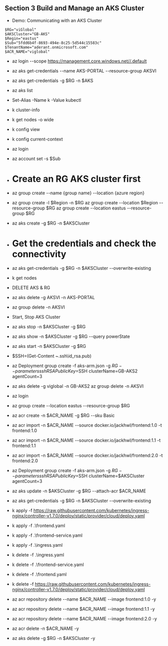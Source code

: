 
 ## Section 3 Build and Manage an AKS Cluster
 * Demo: Communicating with an AKS Cluster 
 ```
$RG="viGlobal"
$AKSCluster="GB-AKS"
$Regin="eastus"
$Sub="5fdd6b4f-8693-494e-8c25-5d544c15583c"
$TenantName="aderant.onmicrosoft.com"
$ACR_NAME="viglobal"
```
 * az login --scope https://management.core.windows.net//.default
 * az aks get-credentials --name AKS-PORTAL --resource-group AKSVI
 * az aks get-credentials -g $RG -n $AKS 
 * az aks list
 * Set-Alias -Name k -Value kubectl
 * k cluster-info
 * k get nodes -o wide
 * k config view
 * k config current-context

 * az login
 * az account set -s $Sub
 * # Create an RG AKS cluster first
 * az group create --name {group name} --location {azure region}
 * az group create -l $Region -n $RG
 az group create  --location $Region --resource-group $RG
  az group create  --location eastus --resource-group $RG
 * az aks create -g $RG -n $AKSCluster
 * # Get the credentials and check the connectivity
 * az aks get-credentials -g $RG -n $AKSCluster --overwrite-existing
 * k get nodes
 * DELETE AKS & RG
 * az aks delete -g AKSVI -n AKS-PORTAL
 * az group delete -n AKSVI
* Start, Stop AKS Cluster
* az aks stop -n $AKSCluster -g $RG 
* az aks show -n $AKSCluster -g $RG --query powerState
* az aks start -n $AKSCluster -g $RG 

* $SSH=(Get-Content ~\.ssh\id_rsa.pub)
* az Deployment group create -f aks-arm.json -g $RG --parameters sshRSAPublicKey=$SSH clusterName=GB-AKS2 agentCount=3
* az aks delete -g viglobal -n GB-AKS2
az group delete -n AKSVI

* az login
* az group create  --location eastus --resource-group $RG
* az acr create -n $ACR_NAME -g $RG --sku Basic
* az acr import -n $ACR_NAME --source docker.io/jackhwl/frontend:1.0 -t frontend:1.0
* az acr import -n $ACR_NAME --source docker.io/jackhwl/frontend:1.1 -t frontend:1.1
* az acr import -n $ACR_NAME --source docker.io/jackhwl/frontend:2.0 -t frontend:2.0
* az Deployment group create -f aks-arm.json -g $RG --parameters sshRSAPublicKey=$SSH clusterName=$AKSCluster agentCount=3
* az aks update -n $AKSCluster -g $RG --attach-acr $ACR_NAME
* az aks get-credentials -g $RG -n $AKSCluster --overwrite-existing

* k apply -f https://raw.githubusercontent.com/kubernetes/ingress-nginx/controller-v1.7.0/deploy/static/provider/cloud/deploy.yaml
* k apply -f .\frontend.yaml
* k apply -f .\frontend-service.yaml
* k apply -f .\ingress.yaml


* k delete -f .\ingress.yaml
* k delete -f .\frontend-service.yaml
* k delete -f .\frontend.yaml
* k delete -f https://raw.githubusercontent.com/kubernetes/ingress-nginx/controller-v1.7.0/deploy/static/provider/cloud/deploy.yaml
* az acr repository delete --name $ACR_NAME --image frontend:1.0 -y
* az acr repository delete --name $ACR_NAME --image frontend:1.1 -y
* az acr repository delete --name $ACR_NAME --image frontend:2.0 -y
* az acr delete -n $ACR_NAME -y
* az aks delete -g $RG -n $AKSCluster -y


